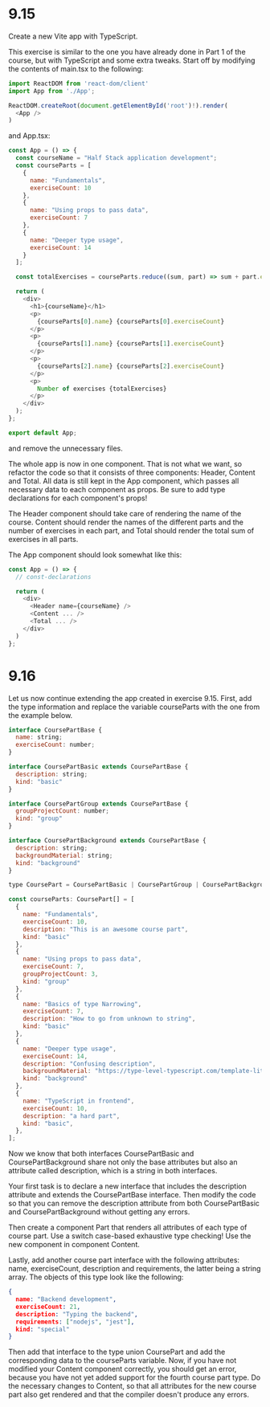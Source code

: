 # 9.15
Create a new Vite app with TypeScript.

This exercise is similar to the one you have already done in Part 1 of the course, but with TypeScript and some extra tweaks. Start off by modifying the contents of main.tsx to the following:

```javascript
import ReactDOM from 'react-dom/client'
import App from './App';

ReactDOM.createRoot(document.getElementById('root')!).render(
  <App />
)
```

and App.tsx:

```javascript
const App = () => {
  const courseName = "Half Stack application development";
  const courseParts = [
    {
      name: "Fundamentals",
      exerciseCount: 10
    },
    {
      name: "Using props to pass data",
      exerciseCount: 7
    },
    {
      name: "Deeper type usage",
      exerciseCount: 14
    }
  ];

  const totalExercises = courseParts.reduce((sum, part) => sum + part.exerciseCount, 0);

  return (
    <div>
      <h1>{courseName}</h1>
      <p>
        {courseParts[0].name} {courseParts[0].exerciseCount}
      </p>
      <p>
        {courseParts[1].name} {courseParts[1].exerciseCount}
      </p>
      <p>
        {courseParts[2].name} {courseParts[2].exerciseCount}
      </p>
      <p>
        Number of exercises {totalExercises}
      </p>
    </div>
  );
};

export default App;
```

and remove the unnecessary files.

The whole app is now in one component. That is not what we want, so refactor the code so that it consists of three components: Header, Content and Total. All data is still kept in the App component, which passes all necessary data to each component as props. Be sure to add type declarations for each component's props!

The Header component should take care of rendering the name of the course. Content should render the names of the different parts and the number of exercises in each part, and Total should render the total sum of exercises in all parts.

The App component should look somewhat like this:

```javascript
const App = () => {
  // const-declarations

  return (
    <div>
      <Header name={courseName} />
      <Content ... />
      <Total ... />
    </div>
  )
};
```

# 9.16
Let us now continue extending the app created in exercise 9.15. First, add the type information and replace the variable courseParts with the one from the example below.

```javascript
interface CoursePartBase {
  name: string;
  exerciseCount: number;
}

interface CoursePartBasic extends CoursePartBase {
  description: string;
  kind: "basic"
}

interface CoursePartGroup extends CoursePartBase {
  groupProjectCount: number;
  kind: "group"
}

interface CoursePartBackground extends CoursePartBase {
  description: string;
  backgroundMaterial: string;
  kind: "background"
}

type CoursePart = CoursePartBasic | CoursePartGroup | CoursePartBackground;

const courseParts: CoursePart[] = [
  {
    name: "Fundamentals",
    exerciseCount: 10,
    description: "This is an awesome course part",
    kind: "basic"
  },
  {
    name: "Using props to pass data",
    exerciseCount: 7,
    groupProjectCount: 3,
    kind: "group"
  },
  {
    name: "Basics of type Narrowing",
    exerciseCount: 7,
    description: "How to go from unknown to string",
    kind: "basic"
  },
  {
    name: "Deeper type usage",
    exerciseCount: 14,
    description: "Confusing description",
    backgroundMaterial: "https://type-level-typescript.com/template-literal-types",
    kind: "background"
  },
  {
    name: "TypeScript in frontend",
    exerciseCount: 10,
    description: "a hard part",
    kind: "basic",
  },
];
```

Now we know that both interfaces CoursePartBasic and CoursePartBackground share not only the base attributes but also an attribute called description, which is a string in both interfaces.

Your first task is to declare a new interface that includes the description attribute and extends the CoursePartBase interface. Then modify the code so that you can remove the description attribute from both CoursePartBasic and CoursePartBackground without getting any errors.

Then create a component Part that renders all attributes of each type of course part. Use a switch case-based exhaustive type checking! Use the new component in component Content.

Lastly, add another course part interface with the following attributes: name, exerciseCount, description and requirements, the latter being a string array. The objects of this type look like the following:

```json
{
  name: "Backend development",
  exerciseCount: 21,
  description: "Typing the backend",
  requirements: ["nodejs", "jest"],
  kind: "special"
}
```

Then add that interface to the type union CoursePart and add the corresponding data to the courseParts variable. Now, if you have not modified your Content component correctly, you should get an error, because you have not yet added support for the fourth course part type. Do the necessary changes to Content, so that all attributes for the new course part also get rendered and that the compiler doesn't produce any errors.
